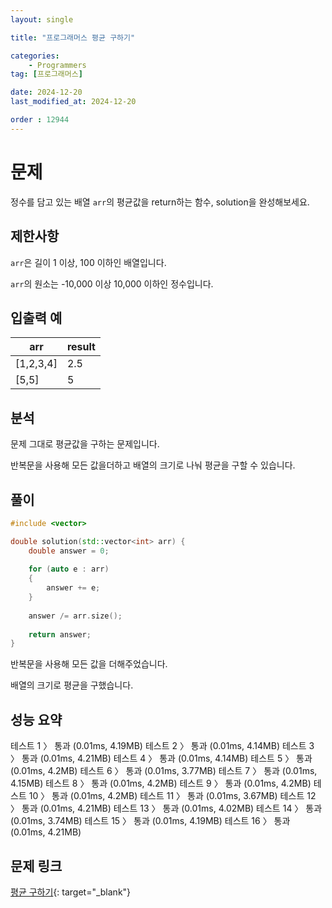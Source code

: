 ```yaml
---
layout: single

title: "프로그래머스 평균 구하기"

categories:
    - Programmers
tag: [프로그래머스]

date: 2024-12-20
last_modified_at: 2024-12-20

order : 12944
---
```


# 문제

정수를 담고 있는 배열 `arr`의 평균값을 return하는 함수, solution을 완성해보세요.

## 제한사항

`arr`은 길이 1 이상, 100 이하인 배열입니다.

`arr`의 원소는 -10,000 이상 10,000 이하인 정수입니다.

## 입출력 예

|arr|result|
|---|---|
|[1,2,3,4]|2.5|
|[5,5]|5|

## 분석

문제 그대로 평균값을 구하는 문제입니다.

반복문을 사용해 모든 값을더하고 배열의 크기로 나눠 평균을 구할 수 있습니다.

## 풀이

```cpp
#include <vector>

double solution(std::vector<int> arr) {
    double answer = 0;
    
    for (auto e : arr)
    {
        answer += e;
    }
    
    answer /= arr.size();
    
    return answer;
}
```

반복문을 사용해 모든 값을 더해주었습니다.

배열의 크기로 평균을 구했습니다.

## 성능 요약

테스트 1 〉	통과 (0.01ms, 4.19MB)
테스트 2 〉	통과 (0.01ms, 4.14MB)
테스트 3 〉	통과 (0.01ms, 4.21MB)
테스트 4 〉	통과 (0.01ms, 4.14MB)
테스트 5 〉	통과 (0.01ms, 4.2MB)
테스트 6 〉	통과 (0.01ms, 3.77MB)
테스트 7 〉	통과 (0.01ms, 4.15MB)
테스트 8 〉	통과 (0.01ms, 4.2MB)
테스트 9 〉	통과 (0.01ms, 4.2MB)
테스트 10 〉 통과 (0.01ms, 4.2MB)
테스트 11 〉 통과 (0.01ms, 3.67MB)
테스트 12 〉 통과 (0.01ms, 4.21MB)
테스트 13 〉 통과 (0.01ms, 4.02MB)
테스트 14 〉 통과 (0.01ms, 3.74MB)
테스트 15 〉 통과 (0.01ms, 4.19MB)
테스트 16 〉 통과 (0.01ms, 4.21MB)

## 문제 링크

[평균 구하기](https://school.programmers.co.kr/learn/courses/30/lessons/12944){: target="_blank"}